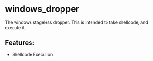 # windows_dropper

The windows stageless dropper. This is intended to take shellcode, and execute it. 

## Features:
 - Shellcode Execution


